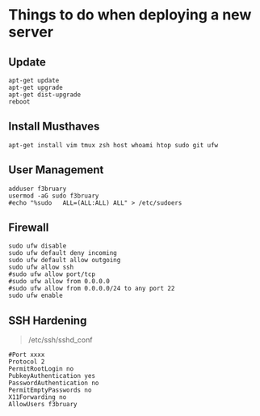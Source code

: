 # Things to do when deploying a new server

## Update
```
apt-get update
apt-get upgrade
apt-get dist-upgrade
reboot
```

## Install Musthaves
```
apt-get install vim tmux zsh host whoami htop sudo git ufw
```

## User Management
```
adduser f3bruary
usermod -aG sudo f3bruary
#echo "%sudo   ALL=(ALL:ALL) ALL" > /etc/sudoers
```

## Firewall
```
sudo ufw disable
sudo ufw default deny incoming
sudo ufw default allow outgoing
sudo ufw allow ssh
#sudo ufw allow port/tcp
#sudo ufw allow from 0.0.0.0
#sudo ufw allow from 0.0.0.0/24 to any port 22
sudo ufw enable
```

## SSH Hardening

> /etc/ssh/sshd_conf
```
#Port xxxx
Protocol 2
PermitRootLogin no
PubkeyAuthentication yes
PasswordAuthentication no
PermitEmptyPasswords no
X11Forwarding no
AllowUsers f3bruary
```
